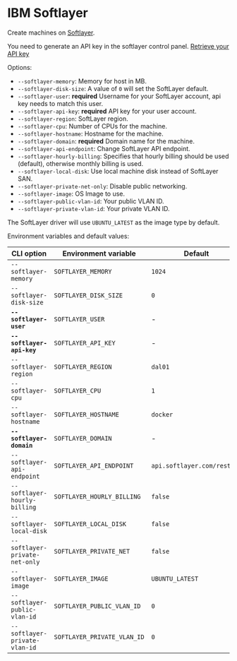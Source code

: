 <!--[metadata]>
+++
title = "IBM Softlayer"
description = "IBM Softlayer driver for machine"
keywords = ["machine, IBM Softlayer, driver"]
[menu.main]
parent="smn_machine_drivers"
+++
<![end-metadata]-->

# IBM Softlayer

Create machines on [Softlayer](http://softlayer.com).

You need to generate an API key in the softlayer control panel.
[Retrieve your API key](http://knowledgelayer.softlayer.com/procedure/retrieve-your-api-key)

Options:

-   `--softlayer-memory`: Memory for host in MB.
-   `--softlayer-disk-size`: A value of `0` will set the SoftLayer default.
-   `--softlayer-user`: **required** Username for your SoftLayer account, api key needs to match this user.
-   `--softlayer-api-key`: **required** API key for your user account.
-   `--softlayer-region`: SoftLayer region.
-   `--softlayer-cpu`: Number of CPUs for the machine.
-   `--softlayer-hostname`: Hostname for the machine.
-   `--softlayer-domain`: **required** Domain name for the machine.
-   `--softlayer-api-endpoint`: Change SoftLayer API endpoint.
-   `--softlayer-hourly-billing`: Specifies that hourly billing should be used (default), otherwise monthly billing is used.
-   `--softlayer-local-disk`: Use local machine disk instead of SoftLayer SAN.
-   `--softlayer-private-net-only`: Disable public networking.
-   `--softlayer-image`: OS Image to use.
-   `--softlayer-public-vlan-id`: Your public VLAN ID.
-   `--softlayer-private-vlan-id`: Your private VLAN ID.

The SoftLayer driver will use `UBUNTU_LATEST` as the image type by default.

Environment variables and default values:

| CLI option                     | Environment variable        | Default                     |
| ------------------------------ | --------------------------- | --------------------------- |
| `--softlayer-memory`           | `SOFTLAYER_MEMORY`          | `1024`                      |
| `--softlayer-disk-size`        | `SOFTLAYER_DISK_SIZE`       | `0`                         |
| **`--softlayer-user`**         | `SOFTLAYER_USER`            | -                           |
| **`--softlayer-api-key`**      | `SOFTLAYER_API_KEY`         | -                           |
| `--softlayer-region`           | `SOFTLAYER_REGION`          | `dal01`                     |
| `--softlayer-cpu`              | `SOFTLAYER_CPU`             | `1`                         |
| `--softlayer-hostname`         | `SOFTLAYER_HOSTNAME`        | `docker`                    |
| **`--softlayer-domain`**       | `SOFTLAYER_DOMAIN`          | -                           |
| `--softlayer-api-endpoint`     | `SOFTLAYER_API_ENDPOINT`    | `api.softlayer.com/rest/v3` |
| `--softlayer-hourly-billing`   | `SOFTLAYER_HOURLY_BILLING`  | `false`                     |
| `--softlayer-local-disk`       | `SOFTLAYER_LOCAL_DISK`      | `false`                     |
| `--softlayer-private-net-only` | `SOFTLAYER_PRIVATE_NET`     | `false`                     |
| `--softlayer-image`            | `SOFTLAYER_IMAGE`           | `UBUNTU_LATEST`             |
| `--softlayer-public-vlan-id`   | `SOFTLAYER_PUBLIC_VLAN_ID`  | `0`                         |
| `--softlayer-private-vlan-id`  | `SOFTLAYER_PRIVATE_VLAN_ID` | `0`                         |

